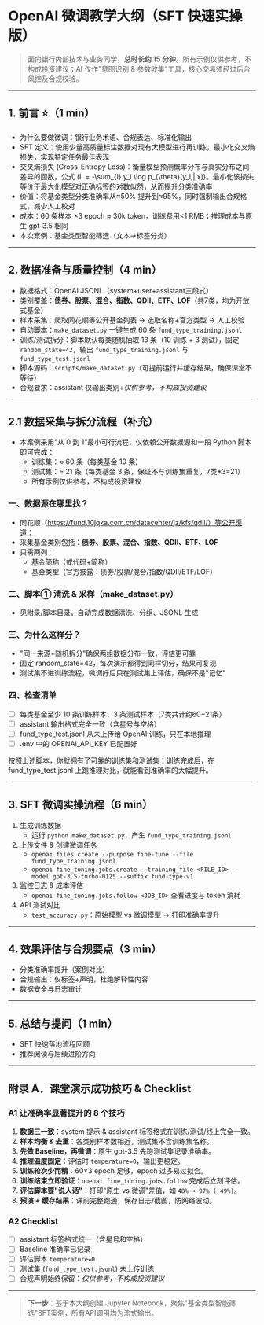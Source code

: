 # OpenAI 微调教学大纲（SFT 快速实操版）

> 面向银行内部技术与业务同学，**总时长约 15 分钟**。所有示例仅供参考，不构成投资建议；AI 仅作"意图识别 & 参数收集"工具，核心交易须经过后台风控及合规校验。

---

## 1. 前言 ⭐（1 min）
* 为什么要做微调：银行业务术语、合规表达、标准化输出
* SFT 定义：使用少量高质量标注数据对现有大模型进行再训练，最小化交叉熵损失，实现特定任务最佳表现
* 交叉熵损失 (Cross-Entropy Loss)：衡量模型预测概率分布与真实分布之间差异的函数，公式 \(L = -\sum_{i} y_i \log p_{\theta}(y_i\,|\,x)\)。最小化该损失等价于最大化模型对正确标签的对数似然，从而提升分类准确率
* 价值：将基金类型分类准确率从≈50% 提升到≈95%，同时强制输出合规格式，减少人工校对
* 成本：60 条样本 ×3 epoch ≈ 30k token，训练费用<1 RMB；推理成本与原生 gpt-3.5 相同
* 本次案例：基金类型智能筛选（文本→标签分类）

---

## 2. 数据准备与质量控制（4 min）
* 数据格式：OpenAI JSONL（system+user+assistant三段式）
* 类别覆盖：**债券、股票、混合、指数、QDII、ETF、LOF**（共7类，均为开放式基金）
* 样本采集：爬取同花顺等公开基金列表 → 选取名称+官方类型 → 人工校验
* 自动脚本：`make_dataset.py` 一键生成 60 条 `fund_type_training.jsonl`
* 训练/测试拆分：脚本默认每类随机抽取 13 条（10 训练 + 3 测试），固定 `random_state=42`，输出 `fund_type_training.jsonl` 与 `fund_type_test.jsonl`
* 脚本源码：`scripts/make_dataset.py`（可提前运行并缓存结果，确保课堂不等待）
* 合规要求：assistant 仅输出类别+*仅供参考，不构成投资建议*

---

## 2.1 数据采集与拆分流程（补充）

* 本案例采用"从 0 到 1"最小可行流程，仅依赖公开数据源和一段 Python 脚本即可完成：
  - 训练集：≈ 60 条（每类基金 10 条）
  - 测试集：≈ 21 条（每类基金 3 条，保证不与训练集重复，7类*3=21）
  - 所有示例仅供参考，不构成投资建议

### 一、数据源在哪里找？
- 同花顺（https://fund.10jqka.com.cn/datacenter/jz/kfs/qdii/）等公开渠道：
- 采集基金类别包括：**债券、股票、混合、指数、QDII、ETF、LOF**
- 只需两列：
  - 基金简称（或代码+简称）
  - 基金类型（官方披露：债券/股票/混合/指数/QDII/ETF/LOF）

### 二、脚本① 清洗 & 采样（make_dataset.py）
- 见附录/脚本目录，自动完成数据清洗、分组、JSONL 生成

### 三、为什么这样分？
- "同一来源+随机拆分"确保两组数据分布一致，评估更可靠
- 固定 random_state=42，每次演示都得到同样切分，结果可复现
- 测试集不进训练流程，微调好后只在测试集上评估，确保不是"记忆"

### 四、检查清单
- [ ] 每类基金至少 10 条训练样本、3 条测试样本（7类共计约60+21条）
- [ ] assistant 输出格式完全一致（含星号与空格）
- [ ] fund_type_test.jsonl 从未上传给 OpenAI 训练，只在本地推理
- [ ] .env 中的 OPENAI_API_KEY 已配置好

按照上述脚本，你就拥有了可靠的训练集和测试集；训练完成后，在 fund_type_test.jsonl 上跑推理对比，就能看到准确率的大幅提升。

---

## 3. SFT 微调实操流程（6 min）
1. 生成训练数据
   * 运行 `python make_dataset.py`，产生 `fund_type_training.jsonl`
2. 上传文件 & 创建微调任务
   * `openai files create --purpose fine-tune --file fund_type_training.jsonl`
   * `openai fine_tuning.jobs.create --training_file <FILE_ID> --model gpt-3.5-turbo-0125 --suffix fund-type-v1`
3. 监控日志 & 成本评估
   * `openai fine_tuning.jobs.follow <JOB_ID>` 查看进度与 token 消耗
4. API 测试对比
   * `test_accuracy.py`：原始模型 vs 微调模型 → 打印准确率提升

---

## 4. 效果评估与合规要点（3 min）
* 分类准确率提升（案例对比）
* 合规输出：仅标签+声明，杜绝解释性内容
* 数据安全与日志审计

---

## 5. 总结与提问（1 min）
* SFT 快速落地流程回顾
* 推荐阅读与后续进阶方向

---

## 附录 A．课堂演示成功技巧 & Checklist

### A1 让准确率显著提升的 8 个技巧
1. **数据三一致**：system 提示 & assistant 标签格式在训练/测试/线上完全一致。
2. **样本均衡 & 去重**：各类别样本数相近，测试集不含训练集名称。
3. **先做 Baseline，再微调**：原生 gpt-3.5 先跑测试集记录准确率。
4. **推理温度固定**：评估时 `temperature=0`，输出更稳定。
5. **训练轮次少而精**：60×3 epoch 足够，epoch 过多易过拟合。
6. **训练结束立即验证**：`openai fine_tuning.jobs.follow` 完成后立刻评估。
7. **评估脚本要"说人话"**：打印"原生 vs 微调"差值，如 `48% ➜ 97% (+49%)`。
8. **预演 + 缓存结果**：课前完整跑通，保存日志/截图，防网络波动。

### A2 Checklist
- [ ] assistant 标签格式统一（含星号和空格）
- [ ] Baseline 准确率已记录
- [ ] 评估脚本 `temperature=0`
- [ ] 测试集 (`fund_type_test.jsonl`) 未上传训练
- [ ] 合规声明始终保留：*仅供参考，不构成投资建议*

---

> **下一步**：基于本大纲创建 Jupyter Notebook，聚焦"基金类型智能筛选"SFT案例，所有API调用均为流式输出。
